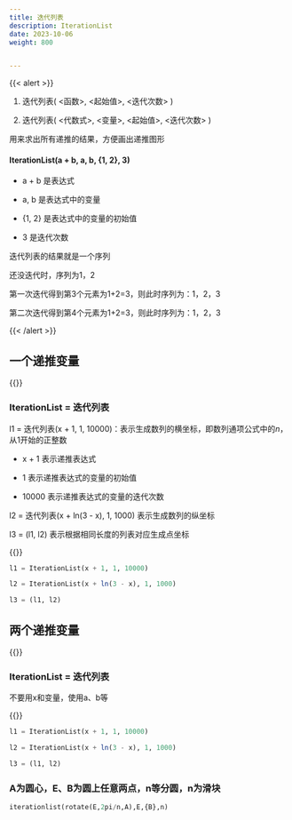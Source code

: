```yaml
---
title: 迭代列表
description: IterationList
date: 2023-10-06
weight: 800


---
```

{{< alert >}}

1. 迭代列表( <函数>, <起始值>, <迭代次数> )

2. 迭代列表( <代数式>, <变量>, <起始值>, <迭代次数> )

用来求出所有递推的结果，方便画出递推图形

#### IterationList(a + b, a, b, {1, 2}, 3)

- a + b 是表达式

- a, b 是表达式中的变量

-  {1, 2} 是表达式中的变量的初始值

- 3 是迭代次数

迭代列表的结果就是一个序列

还没迭代时，序列为1，2

第一次迭代得到第3个元素为1+2=3，则此时序列为：1，2，3

第二次迭代得到第4个元素为1+2=3，则此时序列为：1，2，3

{{< /alert >}}

## 一个递推变量
{{<alert>}}
### IterationList = 迭代列表

l1 = 迭代列表(x + 1, 1, 10000)：表示生成数列的横坐标，即数列通项公式中的$n$，从$1$开始的正整数

- x + 1 表示递推表达式

- 1 表示递推表达式的变量的初始值

- 10000 表示递推表达式的变量的迭代次数

l2 = 迭代列表(x + ln(3 - x), 1, 1000) 表示生成数列的纵坐标

l3 = (l1, l2) 表示根据相同长度的列表对应生成点坐标

{{</alert>}}
```sql
l1 = IterationList(x + 1, 1, 10000)

l2 = IterationList(x + ln(3 - x), 1, 1000)

l3 = (l1, l2)
```

## 两个递推变量
{{<alert>}}
### IterationList = 迭代列表

不要用x和变量，使用a、b等

{{</alert>}}
```sql
l1 = IterationList(x + 1, 1, 10000)

l2 = IterationList(x + ln(3 - x), 1, 1000)

l3 = (l1, l2)
```

### A为圆心，E、B为圆上任意两点，n等分圆，n为滑块
```sql
iterationlist(rotate(E,2pi/n,A),E,{B},n)
```
















